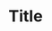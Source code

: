 <!DOCTYPE html>
<html>
      <head>
        <link rel="stylesheet" href="/mainCSS">
    </head>
  <body>
    <h1>Title</h1>
  </body>
</html>
